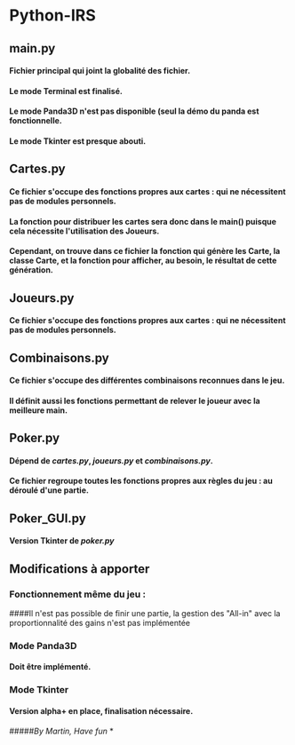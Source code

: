 # Python-IRS

## __main__.py

#### Fichier principal qui joint la globalité des fichier.
#### Le mode Terminal est finalisé.
#### Le mode Panda3D n'est pas disponible (seul la démo du panda est fonctionnelle.
#### Le mode Tkinter est presque abouti.


## Cartes.py

#### Ce fichier s'occupe des fonctions propres aux cartes : qui ne nécessitent pas de modules personnels.
#### La fonction pour distribuer les cartes sera donc dans le main() puisque cela nécessite l'utilisation des Joueurs. 
#### Cependant, on trouve dans ce fichier la fonction qui génère les Carte, la classe Carte, et la fonction pour afficher, au besoin, le résultat de cette génération.

## Joueurs.py

#### Ce fichier s'occupe des fonctions propres aux cartes : qui ne nécessitent pas de modules personnels.

## Combinaisons.py

#### Ce fichier s'occupe des différentes combinaisons reconnues dans le jeu.
#### Il définit aussi les fonctions permettant de relever le joueur avec la meilleure main.

## Poker.py

#### Dépend de *cartes.py*, *joueurs.py* et *combinaisons.py*.
#### Ce fichier regroupe toutes les fonctions propres aux règles du jeu : au déroulé d'une partie.

## Poker_GUI.py

#### Version Tkinter de *poker.py*

## Modifications à apporter

### Fonctionnement même du jeu :
####Il n'est pas possible de finir une partie, la gestion des "All-in" avec la proportionnalité des gains n'est pas implémentée

### Mode Panda3D
#### Doit être implémenté.

### Mode Tkinter
#### Version alpha+ en place, finalisation nécessaire.

#####*By Martin, Have fun*
*
